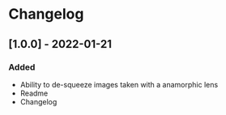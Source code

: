 # Changelog

## [1.0.0] - 2022-01-21

### Added

* Ability to de-squeeze images taken with a anamorphic lens
* Readme
* Changelog